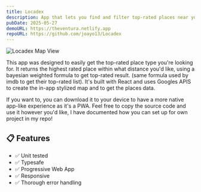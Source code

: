 ```yaml
---
title: Locadex
description: App that lets you find and filter top-rated places near you.
pubDate: 2025-05-27
demoURL: https://theventura.netlify.app
repoURL: https://github.com/joayo13/Locadex
---
```


![Locadex Map View](/locadex.png)

This app was designed to easily get the top-rated place type you're looking for. It returns the highest rated place within what distance you'd like, using a bayesian weighted formula to get top-rated result. (same formula used by imdb to get their top-rated list). It's built with React and uses Googles APIS to create the in-app stylized map and to get the places data.

If you want to, you can download it to your device to have a more native app-like experience as it's a PWA. Feel free to copy the source code and use it however you'd like, I have documented how you can set up for own project in my repo!

## 📋 Features

- ✅ Unit tested
- ✅ Typesafe
- ✅ Progressive Web App
- ✅ Responsive
- ✅ Thorough error handling